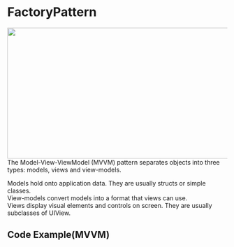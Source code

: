 # FactoryPattern    

<img src="https://github.com/YamamotoDesu/MVVM/blob/main/MVVM.playground/Resources/MVVM_Diagram.png" width="600" height="300">
The Model-View-ViewModel (MVVM) pattern separates objects into three types: models, views and view-models.

Models hold onto application data. They are usually structs or simple classes.  
View-models convert models into a format that views can use.  
Views display visual elements and controls on screen. They are usually subclasses of UIView.  

## Code Example(MVVM)
```swift
```
